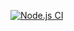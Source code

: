 [![Node.js CI](https://github.com/Avile-Sindelo/settings-bill-expressjs/actions/workflows/node.js.yml/badge.svg)](https://github.com/Avile-Sindelo/settings-bill-expressjs/actions/workflows/node.js.yml)